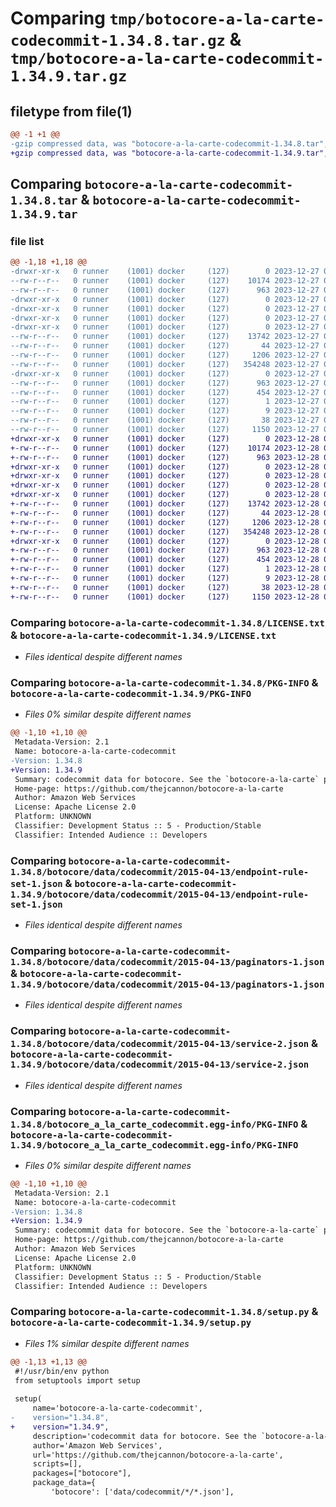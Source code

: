 # Comparing `tmp/botocore-a-la-carte-codecommit-1.34.8.tar.gz` & `tmp/botocore-a-la-carte-codecommit-1.34.9.tar.gz`

## filetype from file(1)

```diff
@@ -1 +1 @@
-gzip compressed data, was "botocore-a-la-carte-codecommit-1.34.8.tar", last modified: Wed Dec 27 01:06:39 2023, max compression
+gzip compressed data, was "botocore-a-la-carte-codecommit-1.34.9.tar", last modified: Thu Dec 28 01:06:40 2023, max compression
```

## Comparing `botocore-a-la-carte-codecommit-1.34.8.tar` & `botocore-a-la-carte-codecommit-1.34.9.tar`

### file list

```diff
@@ -1,18 +1,18 @@
-drwxr-xr-x   0 runner    (1001) docker     (127)        0 2023-12-27 01:06:39.131306 botocore-a-la-carte-codecommit-1.34.8/
--rw-r--r--   0 runner    (1001) docker     (127)    10174 2023-12-27 01:06:38.000000 botocore-a-la-carte-codecommit-1.34.8/LICENSE.txt
--rw-r--r--   0 runner    (1001) docker     (127)      963 2023-12-27 01:06:39.131306 botocore-a-la-carte-codecommit-1.34.8/PKG-INFO
-drwxr-xr-x   0 runner    (1001) docker     (127)        0 2023-12-27 01:06:39.131306 botocore-a-la-carte-codecommit-1.34.8/botocore/
-drwxr-xr-x   0 runner    (1001) docker     (127)        0 2023-12-27 01:06:39.131306 botocore-a-la-carte-codecommit-1.34.8/botocore/data/
-drwxr-xr-x   0 runner    (1001) docker     (127)        0 2023-12-27 01:06:39.131306 botocore-a-la-carte-codecommit-1.34.8/botocore/data/codecommit/
-drwxr-xr-x   0 runner    (1001) docker     (127)        0 2023-12-27 01:06:39.131306 botocore-a-la-carte-codecommit-1.34.8/botocore/data/codecommit/2015-04-13/
--rw-r--r--   0 runner    (1001) docker     (127)    13742 2023-12-27 01:06:28.000000 botocore-a-la-carte-codecommit-1.34.8/botocore/data/codecommit/2015-04-13/endpoint-rule-set-1.json
--rw-r--r--   0 runner    (1001) docker     (127)       44 2023-12-27 01:06:28.000000 botocore-a-la-carte-codecommit-1.34.8/botocore/data/codecommit/2015-04-13/examples-1.json
--rw-r--r--   0 runner    (1001) docker     (127)     1206 2023-12-27 01:06:28.000000 botocore-a-la-carte-codecommit-1.34.8/botocore/data/codecommit/2015-04-13/paginators-1.json
--rw-r--r--   0 runner    (1001) docker     (127)   354248 2023-12-27 01:06:28.000000 botocore-a-la-carte-codecommit-1.34.8/botocore/data/codecommit/2015-04-13/service-2.json
-drwxr-xr-x   0 runner    (1001) docker     (127)        0 2023-12-27 01:06:39.131306 botocore-a-la-carte-codecommit-1.34.8/botocore_a_la_carte_codecommit.egg-info/
--rw-r--r--   0 runner    (1001) docker     (127)      963 2023-12-27 01:06:39.000000 botocore-a-la-carte-codecommit-1.34.8/botocore_a_la_carte_codecommit.egg-info/PKG-INFO
--rw-r--r--   0 runner    (1001) docker     (127)      454 2023-12-27 01:06:39.000000 botocore-a-la-carte-codecommit-1.34.8/botocore_a_la_carte_codecommit.egg-info/SOURCES.txt
--rw-r--r--   0 runner    (1001) docker     (127)        1 2023-12-27 01:06:39.000000 botocore-a-la-carte-codecommit-1.34.8/botocore_a_la_carte_codecommit.egg-info/dependency_links.txt
--rw-r--r--   0 runner    (1001) docker     (127)        9 2023-12-27 01:06:39.000000 botocore-a-la-carte-codecommit-1.34.8/botocore_a_la_carte_codecommit.egg-info/top_level.txt
--rw-r--r--   0 runner    (1001) docker     (127)       38 2023-12-27 01:06:39.131306 botocore-a-la-carte-codecommit-1.34.8/setup.cfg
--rw-r--r--   0 runner    (1001) docker     (127)     1150 2023-12-27 01:06:38.000000 botocore-a-la-carte-codecommit-1.34.8/setup.py
+drwxr-xr-x   0 runner    (1001) docker     (127)        0 2023-12-28 01:06:40.610270 botocore-a-la-carte-codecommit-1.34.9/
+-rw-r--r--   0 runner    (1001) docker     (127)    10174 2023-12-28 01:06:40.000000 botocore-a-la-carte-codecommit-1.34.9/LICENSE.txt
+-rw-r--r--   0 runner    (1001) docker     (127)      963 2023-12-28 01:06:40.610270 botocore-a-la-carte-codecommit-1.34.9/PKG-INFO
+drwxr-xr-x   0 runner    (1001) docker     (127)        0 2023-12-28 01:06:40.606270 botocore-a-la-carte-codecommit-1.34.9/botocore/
+drwxr-xr-x   0 runner    (1001) docker     (127)        0 2023-12-28 01:06:40.606270 botocore-a-la-carte-codecommit-1.34.9/botocore/data/
+drwxr-xr-x   0 runner    (1001) docker     (127)        0 2023-12-28 01:06:40.606270 botocore-a-la-carte-codecommit-1.34.9/botocore/data/codecommit/
+drwxr-xr-x   0 runner    (1001) docker     (127)        0 2023-12-28 01:06:40.606270 botocore-a-la-carte-codecommit-1.34.9/botocore/data/codecommit/2015-04-13/
+-rw-r--r--   0 runner    (1001) docker     (127)    13742 2023-12-28 01:06:26.000000 botocore-a-la-carte-codecommit-1.34.9/botocore/data/codecommit/2015-04-13/endpoint-rule-set-1.json
+-rw-r--r--   0 runner    (1001) docker     (127)       44 2023-12-28 01:06:26.000000 botocore-a-la-carte-codecommit-1.34.9/botocore/data/codecommit/2015-04-13/examples-1.json
+-rw-r--r--   0 runner    (1001) docker     (127)     1206 2023-12-28 01:06:26.000000 botocore-a-la-carte-codecommit-1.34.9/botocore/data/codecommit/2015-04-13/paginators-1.json
+-rw-r--r--   0 runner    (1001) docker     (127)   354248 2023-12-28 01:06:26.000000 botocore-a-la-carte-codecommit-1.34.9/botocore/data/codecommit/2015-04-13/service-2.json
+drwxr-xr-x   0 runner    (1001) docker     (127)        0 2023-12-28 01:06:40.610270 botocore-a-la-carte-codecommit-1.34.9/botocore_a_la_carte_codecommit.egg-info/
+-rw-r--r--   0 runner    (1001) docker     (127)      963 2023-12-28 01:06:40.000000 botocore-a-la-carte-codecommit-1.34.9/botocore_a_la_carte_codecommit.egg-info/PKG-INFO
+-rw-r--r--   0 runner    (1001) docker     (127)      454 2023-12-28 01:06:40.000000 botocore-a-la-carte-codecommit-1.34.9/botocore_a_la_carte_codecommit.egg-info/SOURCES.txt
+-rw-r--r--   0 runner    (1001) docker     (127)        1 2023-12-28 01:06:40.000000 botocore-a-la-carte-codecommit-1.34.9/botocore_a_la_carte_codecommit.egg-info/dependency_links.txt
+-rw-r--r--   0 runner    (1001) docker     (127)        9 2023-12-28 01:06:40.000000 botocore-a-la-carte-codecommit-1.34.9/botocore_a_la_carte_codecommit.egg-info/top_level.txt
+-rw-r--r--   0 runner    (1001) docker     (127)       38 2023-12-28 01:06:40.610270 botocore-a-la-carte-codecommit-1.34.9/setup.cfg
+-rw-r--r--   0 runner    (1001) docker     (127)     1150 2023-12-28 01:06:40.000000 botocore-a-la-carte-codecommit-1.34.9/setup.py
```

### Comparing `botocore-a-la-carte-codecommit-1.34.8/LICENSE.txt` & `botocore-a-la-carte-codecommit-1.34.9/LICENSE.txt`

 * *Files identical despite different names*

### Comparing `botocore-a-la-carte-codecommit-1.34.8/PKG-INFO` & `botocore-a-la-carte-codecommit-1.34.9/PKG-INFO`

 * *Files 0% similar despite different names*

```diff
@@ -1,10 +1,10 @@
 Metadata-Version: 2.1
 Name: botocore-a-la-carte-codecommit
-Version: 1.34.8
+Version: 1.34.9
 Summary: codecommit data for botocore. See the `botocore-a-la-carte` package for more info.
 Home-page: https://github.com/thejcannon/botocore-a-la-carte
 Author: Amazon Web Services
 License: Apache License 2.0
 Platform: UNKNOWN
 Classifier: Development Status :: 5 - Production/Stable
 Classifier: Intended Audience :: Developers
```

### Comparing `botocore-a-la-carte-codecommit-1.34.8/botocore/data/codecommit/2015-04-13/endpoint-rule-set-1.json` & `botocore-a-la-carte-codecommit-1.34.9/botocore/data/codecommit/2015-04-13/endpoint-rule-set-1.json`

 * *Files identical despite different names*

### Comparing `botocore-a-la-carte-codecommit-1.34.8/botocore/data/codecommit/2015-04-13/paginators-1.json` & `botocore-a-la-carte-codecommit-1.34.9/botocore/data/codecommit/2015-04-13/paginators-1.json`

 * *Files identical despite different names*

### Comparing `botocore-a-la-carte-codecommit-1.34.8/botocore/data/codecommit/2015-04-13/service-2.json` & `botocore-a-la-carte-codecommit-1.34.9/botocore/data/codecommit/2015-04-13/service-2.json`

 * *Files identical despite different names*

### Comparing `botocore-a-la-carte-codecommit-1.34.8/botocore_a_la_carte_codecommit.egg-info/PKG-INFO` & `botocore-a-la-carte-codecommit-1.34.9/botocore_a_la_carte_codecommit.egg-info/PKG-INFO`

 * *Files 0% similar despite different names*

```diff
@@ -1,10 +1,10 @@
 Metadata-Version: 2.1
 Name: botocore-a-la-carte-codecommit
-Version: 1.34.8
+Version: 1.34.9
 Summary: codecommit data for botocore. See the `botocore-a-la-carte` package for more info.
 Home-page: https://github.com/thejcannon/botocore-a-la-carte
 Author: Amazon Web Services
 License: Apache License 2.0
 Platform: UNKNOWN
 Classifier: Development Status :: 5 - Production/Stable
 Classifier: Intended Audience :: Developers
```

### Comparing `botocore-a-la-carte-codecommit-1.34.8/setup.py` & `botocore-a-la-carte-codecommit-1.34.9/setup.py`

 * *Files 1% similar despite different names*

```diff
@@ -1,13 +1,13 @@
 #!/usr/bin/env python
 from setuptools import setup
 
 setup(
     name='botocore-a-la-carte-codecommit',
-    version="1.34.8",
+    version="1.34.9",
     description='codecommit data for botocore. See the `botocore-a-la-carte` package for more info.',
     author='Amazon Web Services',
     url='https://github.com/thejcannon/botocore-a-la-carte',
     scripts=[],
     packages=["botocore"],
     package_data={
         'botocore': ['data/codecommit/*/*.json'],
```

